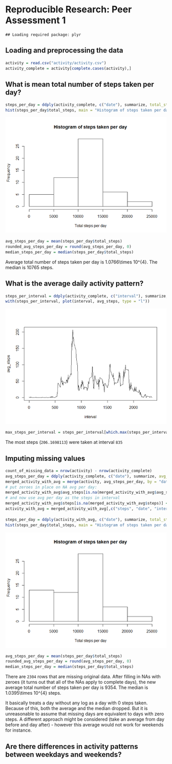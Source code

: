 # Reproducible Research: Peer Assessment 1

```
## Loading required package: plyr
```

## Loading and preprocessing the data

```r
activity = read.csv("activity/activity.csv")
activity_complete = activity[complete.cases(activity),]
```

## What is mean total number of steps taken per day?

```r
steps_per_day = ddply(activity_complete, c("date"), summarize, total_steps = sum(steps))
hist(steps_per_day$total_steps, main = "Histogram of steps taken per day", xlab = "Total steps per day")
```

![](PA1_template_files/figure-html/unnamed-chunk-3-1.png) 

```r
avg_steps_per_day = mean(steps_per_day$total_steps)
rounded_avg_steps_per_day = round(avg_steps_per_day, 0)
median_steps_per_day = median(steps_per_day$total_steps)
```
Average total number of steps taken per day is 1.0766\times 10^{4}.
The median is 10765 steps.

## What is the average daily activity pattern?

```r
steps_per_interval = ddply(activity_complete, c("interval"), summarize, avg_steps = mean(steps))
with(steps_per_interval, plot(interval, avg_steps, type = "l"))
```

![](PA1_template_files/figure-html/unnamed-chunk-4-1.png) 

```r
max_steps_per_interval = steps_per_interval[which.max(steps_per_interval$avg_steps), ]
```

The most steps (``206.1698113``) were taken at interval ``835``

## Imputing missing values

```r
count_of_missing_data = nrow(activity) - nrow(activity_complete)
avg_steps_per_day = ddply(activity_complete, c("date"), summarize, avg_steps = mean(steps))
merged_activity_with_avg = merge(activity, avg_steps_per_day, by = "date", all.x = TRUE)
# put zeroes in place on NA avg per day:
merged_activity_with_avg$avg_steps[is.na(merged_activity_with_avg$avg_steps)] <- 0
# and now use avg per day as the steps in interval
merged_activity_with_avg$steps[is.na(merged_activity_with_avg$steps)] <- merged_activity_with_avg$avg_steps[is.na(merged_activity_with_avg$steps)]
activity_with_avg = merged_activity_with_avg[,c("steps", "date", "interval")]

steps_per_day = ddply(activity_with_avg, c("date"), summarize, total_steps = sum(steps))
hist(steps_per_day$total_steps, main = "Histogram of steps taken per day", xlab = "Total steps per day")
```

![](PA1_template_files/figure-html/unnamed-chunk-5-1.png) 

```r
avg_steps_per_day = mean(steps_per_day$total_steps)
rounded_avg_steps_per_day = round(avg_steps_per_day, 0)
median_steps_per_day = median(steps_per_day$total_steps)
```
There are ``2304`` rows that are missing original data.
After filling in NAs with zeroes (it turns out that all of the NAs apply to complete days), the new average total number of steps taken per day is 9354.
The median is 1.0395\times 10^{4} steps.

It basically treats a day without any log as a day with 0 steps taken. Because of this, both the average and the median dropped. But it is unreasonable to assume that missing days are equivalent to days with zero steps. A different approach might be considered (take an average from day before and day after) - however this average would not work for weekends for instance.

## Are there differences in activity patterns between weekdays and weekends?

